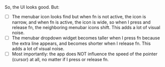 So, the UI looks good. But: 

- [ ] The menubar icon looks find but when fn is not active, the icon is narrow, and when fn is active, the icon is wide, so when I press and release fn, the neighboring menubar icons shift. This adds a lot of visual noise. 
- [ ] The menubar dropdown widget becomes taller when I press fn because the extra line appears, and becomes shorter when I release fn. This adds a lot of visual noise. 
- [ ] Most importantly: the app does NOT influence the speed of the pointer (cursor) at all, no matter if I press or release fn. 